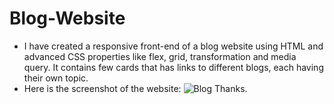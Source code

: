 # Blog-Website
* I have created a responsive front-end of a blog website using HTML and advanced CSS properties like flex, grid, transformation and media query. It contains few cards that has links to different blogs, each having their own topic.
* Here is the screenshot of the website:
![Blog](https://github.com/mohit-41/Blog-Website/assets/133521400/ee9fb86e-8d59-4def-8db1-9255f7c9863d)
Thanks.
